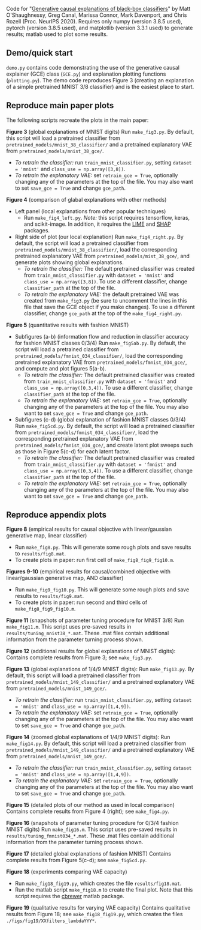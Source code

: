 Code for "[Generative causal explanations of black-box classifiers](https://arxiv.org/abs/2006.13913)" by Matt O'Shaughnessy, Greg Canal, Marissa Connor, Mark Davenport, and Chris Rozell (Proc. NeurIPS 2020). Requires only numpy (version 3.8.5 used), pytorch (version 3.8.5 used), and matplotlib (version 3.3.1 used) to generate results; matlab used to plot some results.

## Demo/quick start
`demo.py` contains code demonstrating the use of the generative causal explainer (GCE) class (`GCE.py`) and explanation plotting functions (`plotting.py`). The demo code reproduces Figure 3 (creating an explanation of a simple pretrained MNIST 3/8 classifier) and is the easiest place to start.

## Reproduce main paper plots
The following scripts recreate the plots in the main paper:

**Figure 3** (global explanations of MNIST digits)
Run `make_fig3.py`. By default, this script will load a pretrained classifier from `pretrained_models/mnist_38_classifier/` and a pretrained explanatory VAE from `pretrained_models/mnist_38_gce/`.
- *To retrain the classifier:* run `train_mnist_classifier.py`, setting `dataset = 'mnist'` and `class_use = np.array([3,8])`.
- *To retrain the explanatory VAE:* set `retrain_gce = True`, optionally changing any of the parameters at the top of the file. You may also want to set `save_gce = True` and change `gce_path`.

**Figure 4** (comparison of glabal explanations with other methods)
- Left panel (local explanations from other popular techniques)
   - Run `make_fig4_left.py`. *Note:* this script requires tensorflow, keras, and scikit-image. In addition, it requires the [LIME](https://github.com/marcotcr/lime) and [SHAP](https://github.com/slundberg/shap) packages.
- Right side of plot (our local explanation)
  Run `make_fig4_right.py`. By default, the script will load a pretrained classifier from `pretrained_models/mnist_38_classifier/`, load the corresponding pretrained explanatory VAE from `pretrained_models/mist_38_gce/`, and generate plots showing global explanations.
   - *To retrain the classifier:* The default pretrained classifier was created from `train_mnist_classifier.py` with `dataset = 'mnist'` and `class_use = np.array([3,8])`. To use a different classifier, change `classifier_path` at the top of the file.
   - *To retrain the explanatory VAE:* the default pretrained VAE was created from `make_fig3.py` (be sure to uncomment the lines in this file that save the GCE object if you make changes). To use a different classifier, change `gce_path` at the top of the `make_fig4_right.py`.

**Figure 5** (quantitative results with fashion MNIST)
 - Subfigures (a-b) (information flow and reduction in classifier accuracy for fashion MNIST classes 0/3/4)
   Run `make_fig5ab.py`. By default, the script will load a pretrained classifier from `pretrained_models/fmnist_034_classifier/`, load the corresponding pretrained explanatory VAE from `pretrained_models/fmnist_034_gce/`, and compute and plot figures 5(a-b).
   - *To retrain the classifier:* The default pretrained classifier was created from `train_mnist_classifier.py` with `dataset = 'fmnist'` and `class_use = np.array([0,3,4])`. To use a different classifier, change `classifier_path` at the top of the file.
   - *To retrain the explanatory VAE:* set `retrain_gce = True`, optionally changing any of the parameters at the top of the file. You may also want to set `save_gce = True` and change `gce_path`.
 - Subfigures (c-d) (global explanation of fashion MNIST classes 0/3/4)
   Run `make_fig5cd.py`. By default, the script will load a pretrained classifier from `pretrained_models/fmnist_034_classifier/`, load the corresponding pretrained explanatory VAE from `pretrained_models/fmnist_034_gce/`, and create latent plot sweeps such as those in Figure 5(c-d) for each latent factor.
   - *To retrain the classifier:* The default pretrained classifier was created from `train_mnist_classifier.py` with `dataset = 'fmnist'` and `class_use = np.array([0,3,4])`. To use a different classifier, change `classifier_path` at the top of the file.
   - *To retrain the explanatory VAE:* set `retrain_gce = True`, optionally changing any of the parameters at the top of the file. You may also want to set `save_gce = True` and change `gce_path`.

## Reproduce appendix plots

**Figure 8** (empirical results for causal objective with linear/gaussian generative map, linear classifier)
 - Run `make_fig8.py`. This will generate some rough plots and save results to `results/fig8.mat`.
 - To create plots in paper: run first cell of `make_fig8_fig9_fig10.m`.

**Figures 9-10** (empirical results for causal/combined objective with linear/gaussian generative map, AND classifier)
 - Run `make_fig9_fig10.py`. This will generate some rough plots and save results to `results/fig9.mat`.
 - To create plots in paper: run second and third cells of `make_fig8_fig9_fig10.m`.

**Figure 11** (snapshots of parameter tuning procedure for MNIST 3/8)
Run `make_fig11.m`. This script uses pre-saved results in `results/tuning_mnist38_*.mat`. These .mat files contain additional information from the parameter turning process shown.

**Figure 12** (additional results for global explanations of MNIST digits):
Contains complete results from Figure 3; see `make_fig3.py`.

**Figure 13** (global explanations of 1/4/9 MNIST digits):
Run `make_fig13.py`. By default, this script will load a pretrained classifier from `pretrained_models/mnist_149_classifier/` and a pretrained explanatory VAE from `pretrained_models/mnist_149_gce/`.
- *To retrain the classifier:* run `train_mnist_classifier.py`, setting `dataset = 'mnist'` and `class_use = np.array([1,4,9])`.
- *To retrain the explanatory VAE:* set `retrain_gce = True`, optionally changing any of the parameters at the top of the file. You may also want to set `save_gce = True` and change `gce_path`.

**Figure 14** (zoomed global explanations of 1/4/9 MNIST digits):
Run `make_fig14.py`. By default, this script will load a pretrained classifier from `pretrained_models/mnist_149_classifier/` and a pretrained explanatory VAE from `pretrained_models/mnist_149_gce/`.
- *To retrain the classifier:* run `train_mnist_classifier.py`, setting `dataset = 'mnist'` and `class_use = np.array([1,4,9])`.
- *To retrain the explanatory VAE:* set `retrain_gce = True`, optionally changing any of the parameters at the top of the file. You may also want to set `save_gce = True` and change `gce_path`. 

**Figure 15** (detailed plots of our method as used in local comparison)
Contains complete results from Figure 4 (right); see `make_fig4.py`.

**Figure 16** (snapshots of parameter tuning procedure for 0/3/4 fashion MNIST digits)
Run `make_fig16.m`. This script uses pre-saved results in `results/tuning_fmnist034_*.mat`. These .mat files contain additional information from the parameter turning process shown.

**Figure 17** (detailed global explanations of fashion MNIST)
Contains complete results from Figure 5(c-d); see `make_fig5cd.py`.

**Figure 18** (experiments comparing VAE capacity)
- Run `make_fig18_fig19.py`, which creates the file `results/fig18.mat`.
- Run the matlab script `make_fig18.m` to create the final plot. Note that this script requires the [cbrewer](https://www.mathworks.com/matlabcentral/fileexchange/34087-cbrewer-colorbrewer-schemes-for-matlab) matlab package.

**Figure 19** (qualitative results for varying VAE capacity)
Contains qualitative results from Figure 18; see `make_fig18_fig19.py`, which creates the files `./figs/fig19/XXfilters_lambdaYYY*`.
